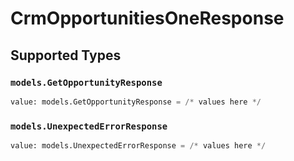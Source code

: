 # CrmOpportunitiesOneResponse


## Supported Types

### `models.GetOpportunityResponse`

```python
value: models.GetOpportunityResponse = /* values here */
```

### `models.UnexpectedErrorResponse`

```python
value: models.UnexpectedErrorResponse = /* values here */
```

